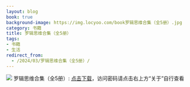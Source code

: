 ```yaml
---
layout: blog
book: true
background-image: https://img.locyoo.com/book罗辑思维合集（全5册）.jpg
category: 书籍
title: 罗辑思维合集（全5册）
tags:
- 书籍
- 生活
redirect_from:
  - /2024/03/罗辑思维合集（全5册）/
---
```

![](https://img.locyoo.com/book罗辑思维合集（全5册）.jpg)
罗辑思维合集（全5册）: <a name = "ref1" href="https://url18.ctfile.com/f/50983618-1350065045-157c50?p=3619">点击下载</a>，访问密码请点击右上方“关于”自行查看
